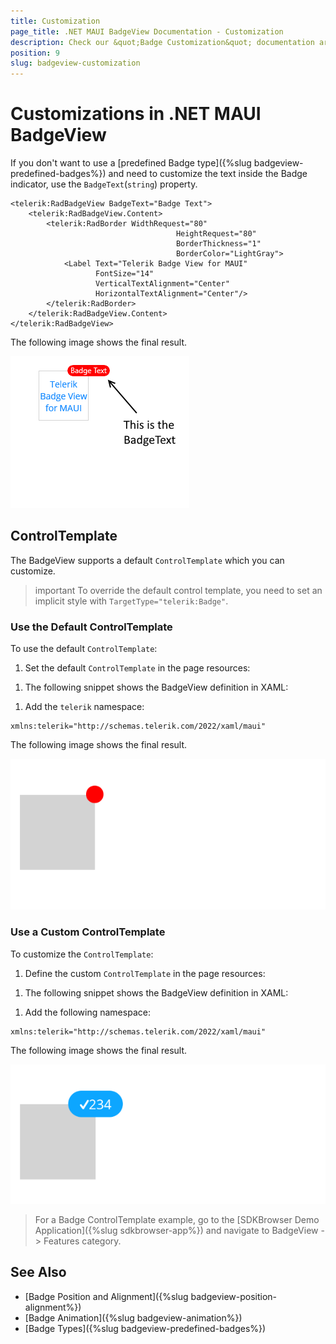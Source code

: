 ```yaml
---
title: Customization
page_title: .NET MAUI BadgeView Documentation - Customization
description: Check our &quot;Badge Customization&quot; documentation article for Telerik BadgeView for .NET MAUI.
position: 9
slug: badgeview-customization
---
```


# Customizations in .NET MAUI BadgeView

If you don't want to use a [predefined Badge type]({%slug badgeview-predefined-badges%}) and need to customize the text inside the Badge indicator, use the `BadgeText`(`string`) property.

```XAML
<telerik:RadBadgeView BadgeText="Badge Text">
    <telerik:RadBadgeView.Content>
        <telerik:RadBorder WidthRequest="80"
                                     HeightRequest="80"
                                     BorderThickness="1"
                                     BorderColor="LightGray">
            <Label Text="Telerik Badge View for MAUI"
                   FontSize="14"
                   VerticalTextAlignment="Center"
                   HorizontalTextAlignment="Center"/>
        </telerik:RadBorder>
    </telerik:RadBadgeView.Content>
</telerik:RadBadgeView>
```

The following image shows the final result.

![BadgeView Badge Text](images/badgeview-badgetext.png)

## ControlTemplate

The BadgeView supports a default `ControlTemplate` which you can customize.

>important To override the default control template, you need to set an implicit style with `TargetType="telerik:Badge"`.

### Use the Default ControlTemplate

To use the default `ControlTemplate`:

1. Set the default `ControlTemplate` in the page resources:

 <snippet id='badgeview-badge-control-template'/>

1. The following snippet shows the BadgeView definition in XAML:

 <snippet id='badgeview-controltemplate'/>

1. Add the `telerik` namespace:

 ```XAML
xmlns:telerik="http://schemas.telerik.com/2022/xaml/maui"

 ```

The following image shows the final result.

![Badge Default Control Template](images/badgeview-default-controltemplate.png)

### Use a Custom ControlTemplate

To customize the `ControlTemplate`:

1. Define the custom `ControlTemplate` in the page resources:

 <snippet id='badgeview-badge-custom-control-template'/>

1. The following snippet shows the BadgeView definition in XAML:

 <snippet id='badgeview-custom-controltemplate'/>

1. Add the following namespace:

 ```XAML
xmlns:telerik="http://schemas.telerik.com/2022/xaml/maui"
 ```

The following image shows the final result.

![Badge Custom Control Template](images/badgeview-custom-controltemplate.png)

> For a Badge ControlTemplate example, go to the [SDKBrowser Demo Application]({%slug sdkbrowser-app%}) and navigate to BadgeView -> Features category.

## See Also

- [Badge Position and Alignment]({%slug badgeview-position-alignment%})
- [Badge Animation]({%slug badgeview-animation%})
- [Badge Types]({%slug badgeview-predefined-badges%})
